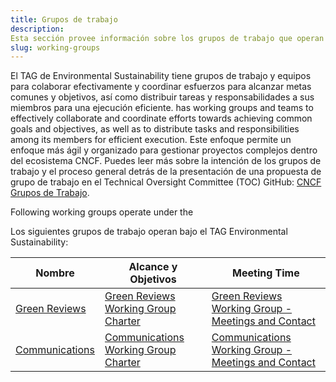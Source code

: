 ```yaml
---
title: Grupos de trabajo
description: 
Esta sección provee información sobre los grupos de trabajo que operan sobre el TAG de Environmental Sustainability.
slug: working-groups
---
```


El TAG de Environmental Sustainability tiene grupos de trabajo y equipos para colaborar efectivamente y coordinar esfuerzos para alcanzar metas comunes y objetivos, así como distribuir tareas y responsabilidades a sus miembros para una ejecución eficiente.  has working groups and teams to effectively collaborate and coordinate efforts towards achieving common goals and objectives, as well as to distribute tasks and responsibilities among its members for efficient execution. Este enfoque permite un enfoque más ágil y organizado para gestionar proyectos complejos dentro del ecosistema CNCF. Puedes leer más sobre la intención de los grupos de trabajo y el proceso general detrás de la presentación de una propuesta de grupo de trabajo en el Technical Oversight Committee (TOC) GitHub: [CNCF Grupos de Trabajo](https://github.com/cncf/toc/blob/main/workinggroups/README.md).

Following working groups operate under the 

Los siguientes grupos de trabajo operan bajo el TAG Environmental Sustainability:

| Nombre                | Alcance y Objetivos            | Meeting Time                          |
|---------------------|----------------------------|---------------------------------------|
| [Green Reviews](https://github.com/cncf/tag-env-sustainability/tree/main/working-groups/green-reviews) | [Green Reviews Working Group Charter](https://github.com/cncf/tag-env-sustainability/tree/main/working-groups/green-reviews/charter.md) | [Green Reviews Working Group - Meetings and Contact](https://github.com/cncf/tag-env-sustainability/tree/main/working-groups/green-reviews/README.md#meetings-and-contact) |
| [Communications](https://github.com/cncf/tag-env-sustainability/tree/main/working-groups/communications)| [Communications Working Group Charter](https://github.com/cncf/tag-env-sustainability/tree/main/working-groups/communications/charter.md) | [Communications Working Group - Meetings and Contact](https://github.com/cncf/tag-env-sustainability/blob/main/working-groups/communications/README.md#meetings-and-contact) |
